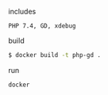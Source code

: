
includes
```
PHP 7.4, GD, xdebug
```

build
```bash
$ docker build -t php-gd .
```

run
```bash
docker 
```

